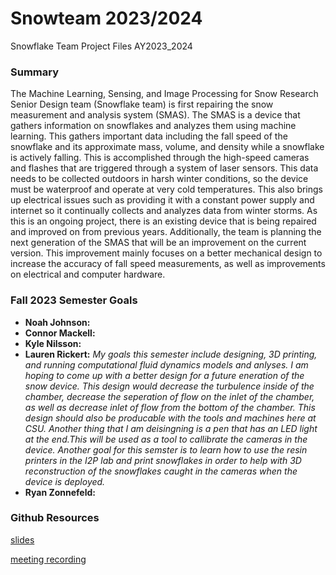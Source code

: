 # Snowteam 2023/2024
Snowflake Team Project Files AY2023_2024

### Summary
  The Machine Learning, Sensing, and Image Processing for Snow Research Senior Design team (Snowflake team) is first repairing the snow measurement and analysis system (SMAS). The SMAS is a device that gathers information on snowflakes and analyzes them using machine learning. This gathers important data including the fall speed of the snowflake and its approximate mass, volume, and density while a snowflake is actively falling. This is accomplished through the high-speed cameras and flashes that are triggered through a system of laser sensors. This data needs to be collected outdoors in harsh winter conditions, so the device must be waterproof and operate at very cold temperatures. This also brings up electrical issues such as providing it with a constant power supply and internet so it continually collects and analyzes data from winter storms. As this is an ongoing project, there is an existing device that is being repaired and improved on from previous years. Additionally, the team is planning the next generation of the SMAS that will be an improvement on the current version. This improvement mainly focuses on a better mechanical design to increase the accuracy of fall speed measurements, as well as improvements on electrical and computer hardware.

### Fall 2023 Semester Goals
- **Noah Johnson:**
- **Connor Mackell:**
- **Kyle Nilsson:**
- **Lauren Rickert:** *My goals this semester include designing, 3D printing, and running computational fluid dynamics models and anlyses. I am hoping to come up with a better design for a future eneration of the snow device. This design would decrease the turbulence inside of the chamber, decrease the seperation of flow on the inlet of the chamber, as well as decrease inlet of flow from the bottom of the chamber. This design should also be producable with the tools and machines here at CSU. Another thing that I am deisingning is a pen that has an LED light at the end.This will be used as a tool to callibrate the cameras in the device. Another goal for this semster is to learn how to use the resin printers in the I2P lab and print snowflakes in order to help with 3D reconstruction of the snowflakes caught in the cameras when the device is deployed.* 
- **Ryan Zonnefeld:** 

### Github Resources
[slides](https://docs.google.com/presentation/d/1HG5fEbkIR5e4xt7H8ZSW351dlRXp_NinHjw-bwELlns/edit?usp=sharing)

[meeting recording](https://drive.google.com/file/d/1aQnVjBFZ8f4g6_dN77DBQdKdTyLpH9qw/view?usp=drive_link)

